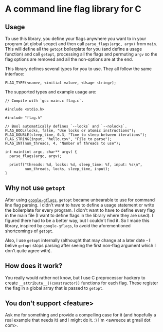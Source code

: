 # A command line flag library for C #

## Usage ##

To use this library, you define your flags anywhere you want to in your program
(at global scope) and then call `parse_flags(argc, argv)` from `main`. This
will define all the `getopt` boilerplate for you (and define a usage function) 
and call `getopt`, processing all the flags and permuting `argv` so the flag
options are removed and all the non-options are at the end.

This library defines several types for you to use. They all follow the same
interface: 

    FLAG_TYPE(<name>, <initial value>, <Usage string>);

The supported types and example usage are:

    // Compile with `gcc main.c flag.c`.

    #include <stdio.h>

    #include "flag.h"

    // Bool automatically defines `--locks` and `--nolocks`.
    FLAG_BOOL(locks, false, "Use locks or atomic instructions");
    FLAG_DOUBLE(sleep_time, 0.3, "Time to sleep between iterations");
    FLAG_STRING(input, "hello.csv", "File to parse");
    FLAG_INT(num_threads, 4, "Number of threads to use");

    int main(int argc, char** argv) {
      parse_flags(argc, argv);

      printf("threads: %d, locks: %d, sleep_time: %f, input: %s\n",
             num_threads, locks, sleep_time, input);
    }

## Why not use `getopt` ##

After using [`google-gflags`](https://code.google.com/p/gflags/), `getopt`
became unbearable to use for command line flag parsing. I didn't want to have
to define a usage statement or write the boilerplate for every program. I didn't
want to have to define every flag in the main file (I want to define flags in
the library where they are used). I figured there had to be a better way, but
I couldn't find it. So I made this library, inspired by `google-gflags`, to
avoid the aforementioned shortcomings of `getopt`.

Also, I use `getopt` internally (althought that may change at a later date -
I belive `getopt` stops parsing after seeing the first non-flag argument which
I don't quite agree with).

## How does it work? ##

You really would rather not know, but I use C preprocessor hackery to create
`__attribute__((constructor))` functions for each flag. These register the flag
in a global array that is passed to `getopt`.

## You don't support &lt;feature&gt; ##

Ask me for something and provide a compelling case for it (and hopefully a real
example that needs it) and I might do it. :) I'm &lt;awreece at gmail dot
com&gt;.
